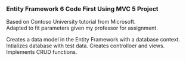 <h3>Entity Framework 6 Code First Using MVC 5 Project</h3>

Based on Contoso University tutorial from Microsoft.  
Adapted to fit parameters given my professor for assignment.

Creates a data model in the Entity Framework with a database context.  
Intializes database with test data.
Creates controlloer and views.
Implements CRUD functions.
